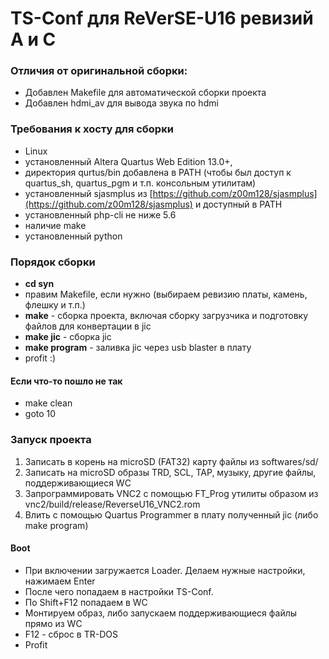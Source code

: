# TS-Conf для ReVerSE-U16 ревизий A и C

### Отличия от оригинальной сборки:

* Добавлен Makefile для автоматической сборки проекта
* Добавлен hdmi_av для вывода звука по hdmi


### Требования к хосту для сборки

* Linux
* установленный Altera Quartus Web Edition 13.0+, 
* директория qurtus/bin добавлена в PATH (чтобы был доступ к quartus_sh, quartus_pgm и т.п. консольным утилитам)
* установленный sjasmplus из [https://github.com/z00m128/sjasmplus](https://github.com/z00m128/sjasmplus) и доступный в PATH
* установленный php-cli не ниже 5.6
* наличие make 
* установленный python

### Порядок сборки 

* **cd syn**
* правим Makefile, если нужно (выбираем ревизию платы, камень, флешку и т.п.)
* **make** - сборка проекта, включая сборку загрузчика и подготовку файлов для конвертации в jic
* **make jic** - сборка jic 
* **make program** - заливка jic через usb blaster в плату
* profit :)

#### Если что-то пошло не так

* make clean
* goto 10

### Запуск проекта
1. Записать в корень на microSD (FAT32) карту файлы из softwares/sd/
2. Записать на microSD образы TRD, SCL, TAP, музыку, другие файлы, поддерживающиеся WC
3. Запрограммировать VNC2 с помощью FT_Prog утилиты образом из vnc2/build/release/ReverseU16_VNC2.rom
4. Влить с помощью Quartus Programmer в плату полученный jic (либо make program)

#### Boot
* При включении загружается Loader. Делаем нужные настройки, нажимаем Enter
* После чего попадаем в настройки TS-Conf. 
* По Shift+F12 попадаем в WC
* Монтируем образ, либо запускаем поддерживающиеся файлы прямо из WC
* F12 - сброс в TR-DOS
* Profit

